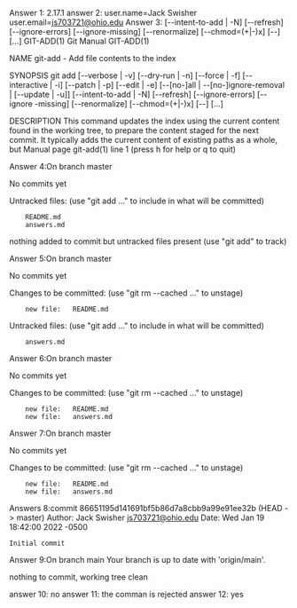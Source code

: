 Answer 1: 2.17.1
answer 2: user.name=Jack Swisher
user.email=js703721@ohio.edu
Answer 3: [--intent-to-add | -N] [--refresh] [--ignore-errors] [--ignore-missing] [--renormalize]
                 [--chmod=(+|-)x] [--] [<pathspec>...]
GIT-ADD(1)                        Git Manual                       GIT-ADD(1)

NAME
       git-add - Add file contents to the index

SYNOPSIS
       git add [--verbose | -v] [--dry-run | -n] [--force | -f] [--interactive
| -i] [--patch | -p]
                 [--edit | -e] [--[no-]all | --[no-]ignore-removal | [--update
| -u]]
                 [--intent-to-add | -N] [--refresh] [--ignore-errors] [--ignore
-missing] [--renormalize]
                 [--chmod=(+|-)x] [--] [<pathspec>...]

DESCRIPTION
       This command updates the index using the current content found in the
       working tree, to prepare the content staged for the next commit. It
       typically adds the current content of existing paths as a whole, but
 Manual page git-add(1) line 1 (press h for help or q to quit)

 Answer 4:On branch master

No commits yet

Untracked files:
  (use "git add <file>..." to include in what will be committed)

        README.md
        answers.md

nothing added to commit but untracked files present (use "git add" to track)

Answer 5:On branch master

No commits yet

Changes to be committed:
  (use "git rm --cached <file>..." to unstage)

        new file:   README.md

Untracked files:
  (use "git add <file>..." to include in what will be committed)

        answers.md

Answer 6:On branch master

No commits yet

Changes to be committed:
  (use "git rm --cached <file>..." to unstage)

        new file:   README.md
        new file:   answers.md

Answer 7:On branch master

No commits yet

Changes to be committed:
  (use "git rm --cached <file>..." to unstage)

        new file:   README.md
        new file:   answers.md

Answers 8:commit 86651195d141691bf5b86d7a8cbb9a99e91ee32b (HEAD -> master)
Author: Jack Swisher <js703721@ohio.edu>
Date:   Wed Jan 19 18:42:00 2022 -0500

    Initial commit
Answer 9:On branch main
Your branch is up to date with 'origin/main'.

nothing to commit, working tree clean

answer 10: no
answer 11: the comman is rejected
answer 12: yes
